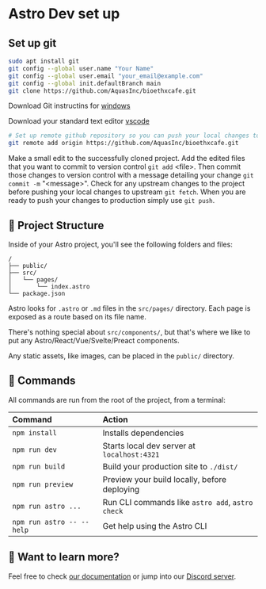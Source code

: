 # Astro Dev set up


## Set up git 

```sh
sudo apt install git
git config --global user.name "Your Name"
git config --global user.email "your_email@example.com"
git config --global init.defaultBranch main
git clone https://github.com/AquasInc/bioethxcafe.git
```
Download Git instructins for [windows](https://git-scm.com/download/win)

Download your standard text editor [vscode](https://code.visualstudio.com/)
```sh
# Set up remote github repository so you can push your local changes to upstream
git remote add origin https://github.com/AquasInc/bioethxcafe.git
```
Make a small edit to the successfully cloned project. Add the edited files that you want to commit to version control `git add` \<file\>. Then commit those changes to version control with a message detailing your change `git commit -m` "\<message\>". Check for any upstream changes to the project before pushing your local changes to upstream `git fetch`. When you are ready to push your changes to production simply use `git push`.

## 🚀 Project Structure

Inside of your Astro project, you'll see the following folders and files:

```text
/
├── public/
├── src/
│   └── pages/
│       └── index.astro
└── package.json
```

Astro looks for `.astro` or `.md` files in the `src/pages/` directory. Each page is exposed as a route based on its file name.

There's nothing special about `src/components/`, but that's where we like to put any Astro/React/Vue/Svelte/Preact components.

Any static assets, like images, can be placed in the `public/` directory.

## 🧞 Commands

All commands are run from the root of the project, from a terminal:

| Command                   | Action                                           |
| :------------------------ | :----------------------------------------------- |
| `npm install`             | Installs dependencies                            |
| `npm run dev`             | Starts local dev server at `localhost:4321`      |
| `npm run build`           | Build your production site to `./dist/`          |
| `npm run preview`         | Preview your build locally, before deploying     |
| `npm run astro ...`       | Run CLI commands like `astro add`, `astro check` |
| `npm run astro -- --help` | Get help using the Astro CLI                     |

## 👀 Want to learn more?

Feel free to check [our documentation](https://docs.astro.build) or jump into our [Discord server](https://astro.build/chat).
